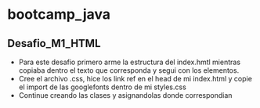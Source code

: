 # bootcamp_java
## Desafio_M1_HTML
* Para este desafio primero arme la estructura del index.hmtl mientras copiaba dentro el texto que corresponda y segui con los elementos.
* Cree el archivo .css, hice los link ref en el head de mi index.html y copie el import de las googlefonts dentro de mi styles.css
* Continue creando las clases y asignandolas donde correspondian 
